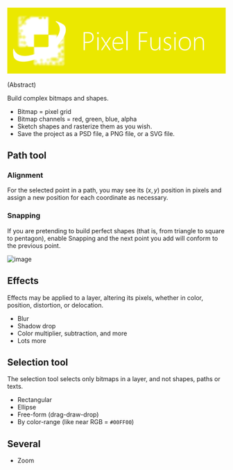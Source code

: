 <p align="center">
  <img src="banner.png" alt="Pixel Fusion">
</p>

(Abstract)

Build complex bitmaps and shapes.

* Bitmap = pixel grid
* Bitmap channels = red, green, blue, alpha
* Sketch shapes and rasterize them as you wish.
* Save the project as a PSD file, a PNG file, or a SVG file.

## Path tool

### Alignment

For the selected point in a path, you may see its $(x, y)$ position in pixels and assign a new position for each coordinate as necessary.

### Snapping

If you are pretending to build perfect shapes (that is, from triangle to square to pentagon), enable Snapping and the next point you add will conform to the previous point.

![image](https://github.com/user-attachments/assets/5586a8d7-6777-49a2-8274-263609149b35)

## Effects

Effects may be applied to a layer, altering its pixels, whether in color, position, distortion, or delocation.

* Blur
* Shadow drop
* Color multiplier, subtraction, and more
* Lots more

## Selection tool

The selection tool selects only bitmaps in a layer, and not shapes, paths or texts.

* Rectangular
* Ellipse
* Free-form (drag-draw-drop)
* By color-range (like near RGB = `#00FF00`)

## Several

* Zoom
